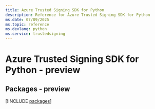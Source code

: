 ```yaml
---
title: Azure Trusted Signing SDK for Python
description: Reference for Azure Trusted Signing SDK for Python
ms.date: 07/09/2025
ms.topic: reference
ms.devlang: python
ms.service: trustedsigning
---
```

# Azure Trusted Signing SDK for Python - preview
## Packages - preview
[!INCLUDE [packages](trusted-signing-index.md)]